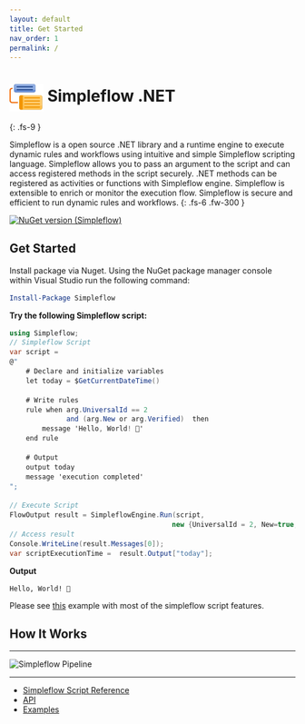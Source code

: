 ```yaml
---
layout: default
title: Get Started
nav_order: 1
permalink: /
---
```


# <img src="https://raw.githubusercontent.com/navtech-io/Simpleflow/develop/src/Simpleflow/PackageIcon.png" style="width:60px;vertical-align:middle" > Simpleflow .NET
{: .fs-9 }

Simpleflow is a open source .NET library and a runtime engine to execute dynamic rules and workflows using intuitive and simple Simpleflow scripting language. Simpleflow allows you to pass an argument to the script and can access registered methods in the script securely. .NET methods can be registered as activities or functions with Simpleflow engine. Simpleflow is extensible to enrich or monitor the execution flow. Simpleflow is secure and efficient to run dynamic rules and workflows.
{: .fs-6 .fw-300 }

[![NuGet version (Simpleflow)](https://img.shields.io/nuget/vpre/Simpleflow?style=for-the-badge)](https://www.nuget.org/packages/Simpleflow/)


## Get Started

Install package via Nuget. Using the NuGet package manager console within Visual Studio run the following command:

```powershell
Install-Package Simpleflow	
```

**Try the following Simpleflow script:**

```csharp
using Simpleflow;
// Simpleflow Script
var script = 
@" 
    # Declare and initialize variables
    let today = $GetCurrentDateTime()

    # Write rules
    rule when arg.UniversalId == 2 
              and (arg.New or arg.Verified)  then
        message 'Hello, World! 🌄'
    end rule

    # Output
    output today
    message 'execution completed'
";

// Execute Script
FlowOutput result = SimpleflowEngine.Run(script, 
                                        new {UniversalId = 2, New=true, Verified=false});
// Access result
Console.WriteLine(result.Messages[0]); 
var scriptExecutionTime =  result.Output["today"];

```

**Output**

```
Hello, World! 🌄
```
Please see [this](docs/examples) example with most of the simpleflow script features.


## How It Works
---

![Simpleflow Pipeline](http://www.plantuml.com/plantuml/proxy?cache=no&src=https://raw.githubusercontent.com/navtech-io/Simpleflow/main/HowSimpleflowWorks.puml)

---

* [Simpleflow Script Reference](docs/simpleflow-script-reference)
* [API](docs/api/)
* [Examples](docs/examples)
